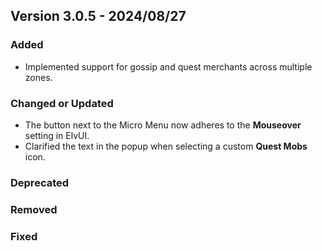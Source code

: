 ## Version 3.0.5 - 2024/08/27

### Added
- Implemented support for gossip and quest merchants across multiple zones.
### Changed or Updated
- The button next to the Micro Menu now adheres to the **Mouseover** setting in ElvUI.
- Clarified the text in the popup when selecting a custom **Quest Mobs** icon.
### Deprecated
### Removed
### Fixed